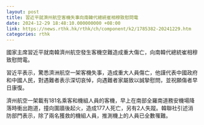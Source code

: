 ```yaml
---
layout: post
title: 習近平就濟州航空客機失事向南韓代總統崔相穆致慰問電
date: 2024-12-29 18:48:10.000000000 +08:00
link: https://news.rthk.hk/rthk/ch/component/k2/1785382-20241229.htm
categories: rthk
---
```


國家主席習近平就南韓濟州航空發生客機空難造成重大傷亡，向南韓代總統崔相穆致慰問電。

習近平表示，驚悉濟洲航空一架客機失事，造成重大人員傷亡，他謹代表中國政府和中國人民，對遇難者表示深切哀悼，向遇難者家屬致以誠摯慰問，並祝願傷者早日康復。

濟州航空一架載有181名乘客和機組人員的客機，早上在南部全羅南道務安機場降落時衝出跑道，撞向圍牆後起火，造成177人死亡，另有2人失蹤。韓聯社引述消防部門表示，除了兩名獲救的機組人員，推測機上的人員已全數罹難。

